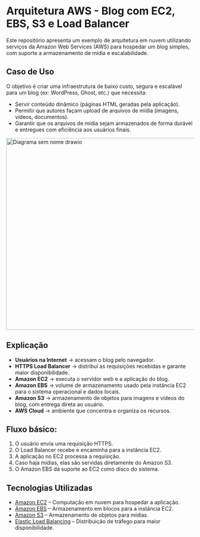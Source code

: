 # Arquitetura AWS - Blog com EC2, EBS, S3 e Load Balancer

Este repositório apresenta um exemplo de arquitetura em nuvem utilizando serviços da Amazon Web Services (AWS) para hospedar um blog simples, com suporte a armazenamento de mídia e escalabilidade.

## Caso de Uso
O objetivo é criar uma infraestrutura de baixo custo, segura e escalável para um blog (ex: WordPress, Ghost, etc.) que necessita:
- Servir conteúdo dinâmico (páginas HTML geradas pela aplicação).
- Permitir que autores façam upload de arquivos de mídia (imagens, vídeos, documentos).
- Garantir que os arquivos de mídia sejam armazenados de forma durável e entregues com eficiência aos usuários finais.

<img width="789" height="513" alt="Diagrama sem nome drawio" src="https://github.com/user-attachments/assets/54013967-5dc6-4ab3-af32-b5d34ecac33a" />

## Explicação
- **Usuários na Internet** → acessam o blog pelo navegador.
- **HTTPS Load Balancer** → distribui as requisições recebidas e garante maior disponibilidade.
- **Amazon EC2** → executa o servidor web e a aplicação do blog.
- **Amazon EBS** → volume de armazenamento usado pela instância EC2 para o sistema operacional e dados locais.
- **Amazon S3** → armazenamento de objetos para imagens e vídeos do blog, com entrega direta ao usuário.
- **AWS Cloud** → ambiente que concentra e organiza os recursos.

## Fluxo básico:
1. O usuário envia uma requisição HTTPS.
2. O Load Balancer recebe e encaminha para a instância EC2.
3. A aplicação no EC2 processa a requisição.
4. Caso haja mídias, elas são servidas diretamente do Amazon S3.
5. O Amazon EBS dá suporte ao EC2 como disco do sistema.

## Tecnologias Utilizadas
- [Amazon EC2](https://aws.amazon.com/ec2/) – Computação em nuvem para hospedar a aplicação.
- [Amazon EBS](https://aws.amazon.com/ebs/) – Armazenamento em blocos para a instância EC2.
- [Amazon S3](https://aws.amazon.com/s3/) – Armazenamento de objetos para mídias.
- [Elastic Load Balancing](https://aws.amazon.com/elasticloadbalancing/) – Distribuição de tráfego para maior disponibilidade.
